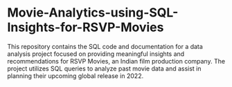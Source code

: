 # Movie-Analytics-using-SQL-Insights-for-RSVP-Movies
This repository contains the SQL code and documentation for a data analysis project focused on providing meaningful insights and recommendations for RSVP Movies, an Indian film production company. 
The project utilizes SQL queries to analyze past movie data and assist in planning their upcoming global release in 2022.
